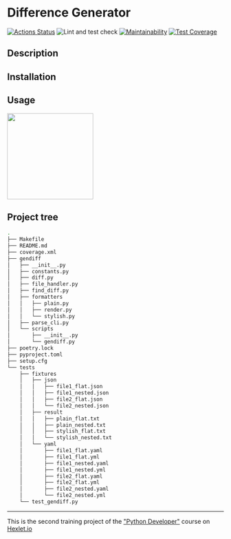 # Difference Generator
[![Actions Status](https://github.com/venyxD/python-project-50/workflows/hexlet-check/badge.svg)](https://github.com/venyxD/python-project-50/actions)
![Lint and test check](https://github.com/venyxd/python-project-50/actions/workflows/lint-and-test.yml/badge.svg)
[![Maintainability](https://api.codeclimate.com/v1/badges/e72f2ffcdbb2ab78dea7/maintainability)](https://codeclimate.com/github/venyxD/python-project-50/maintainability)
[![Test Coverage](https://api.codeclimate.com/v1/badges/e72f2ffcdbb2ab78dea7/test_coverage)](https://codeclimate.com/github/venyxD/python-project-50/test_coverage)
## Description

## Installation

## Usage
<a href="https://asciinema.org/a/2WDBOZQzATpAFpJPL9EXtQJGo" target="_blank"><img src="https://asciinema.org/a/2WDBOZQzATpAFpJPL9EXtQJGo.svg"  width="200"/></a>

## Project tree
```bash
.
├── Makefile
├── README.md
├── coverage.xml
├── gendiff
│   ├── __init__.py
│   ├── constants.py
│   ├── diff.py
│   ├── file_handler.py
│   ├── find_diff.py
│   ├── formatters
│   │   ├── plain.py
│   │   ├── render.py
│   │   └── stylish.py
│   ├── parse_cli.py
│   └── scripts
│       ├── __init__.py
│       └── gendiff.py
├── poetry.lock
├── pyproject.toml
├── setup.cfg
└── tests
    ├── fixtures
    │   ├── json
    │   │   ├── file1_flat.json
    │   │   ├── file1_nested.json
    │   │   ├── file2_flat.json
    │   │   └── file2_nested.json
    │   ├── result
    │   │   ├── plain_flat.txt
    │   │   ├── plain_nested.txt
    │   │   ├── stylish_flat.txt
    │   │   └── stylish_nested.txt
    │   └── yaml
    │       ├── file1_flat.yaml
    │       ├── file1_flat.yml
    │       ├── file1_nested.yaml
    │       ├── file1_nested.yml
    │       ├── file2_flat.yaml
    │       ├── file2_flat.yml
    │       ├── file2_nested.yaml
    │       └── file2_nested.yml
    └── test_gendiff.py
```
---

This is the second training project of the ["Python Developer"](https://ru.hexlet.io/programs/python) course on [Hexlet.io](https://hexlet.io)